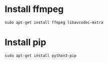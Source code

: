 # Install ffmpeg

    sudo apt-get install ffmpeg libavcodec-extra

# Install pip

    sudo apt-get install python3-pip
